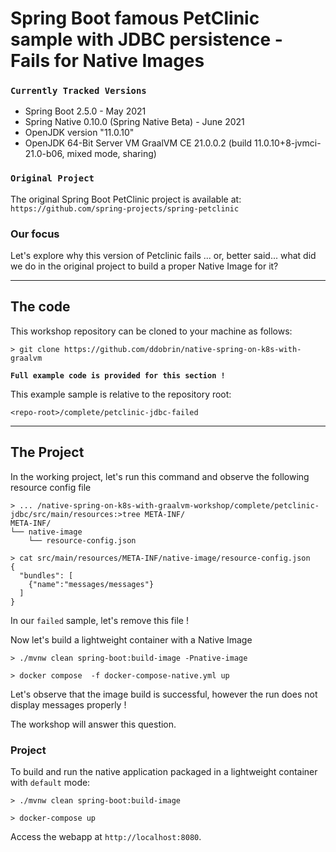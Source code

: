 # Spring Boot famous PetClinic sample with JDBC persistence - Fails for Native Images

### `Currently Tracked Versions`
* Spring Boot 2.5.0 - May 2021
* Spring Native 0.10.0 (Spring Native Beta) - June 2021
* OpenJDK version "11.0.10"
* OpenJDK 64-Bit Server VM GraalVM CE 21.0.0.2 (build 11.0.10+8-jvmci-21.0-b06, mixed mode, sharing)

### `Original Project`
The original Spring Boot PetClinic project is available at: `https://github.com/spring-projects/spring-petclinic`

### Our focus
Let's explore why this version of Petclinic fails ... or, better said... what did we do in the original project 
to build a proper Native Image for it?

----
## The code

This workshop repository can be cloned to your machine as follows:
```shell
> git clone https://github.com/ddobrin/native-spring-on-k8s-with-graalvm
```

**`Full example code is provided for this section !`**

This example sample is relative to the repository root:
```shell
<repo-root>/complete/petclinic-jdbc-failed
```
----

## The Project

In the working project, let's run this command and observe the following resource config file 
```shell
> ... /native-spring-on-k8s-with-graalvm-workshop/complete/petclinic-jdbc/src/main/resources:>tree META-INF/
META-INF/
└── native-image
    └── resource-config.json

> cat src/main/resources/META-INF/native-image/resource-config.json 
{
  "bundles": [
    {"name":"messages/messages"}
  ]
}
```

In our `failed` sample, let's remove this file !

Now let's build a lightweight container with a Native Image
```shell
> ./mvnw clean spring-boot:build-image -Pnative-image

> docker compose  -f docker-compose-native.yml up
```

Let's observe that the image build is successful, however the run does not display messages properly ! 

The workshop will answer this question.


### Project
To build and run the native application packaged in a lightweight container with `default` mode:
```shell
> ./mvnw clean spring-boot:build-image

> docker-compose up
```

Access the webapp at `http://localhost:8080`.